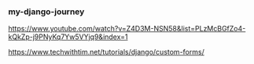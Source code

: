### my-django-journey
https://www.youtube.com/watch?v=Z4D3M-NSN58&list=PLzMcBGfZo4-kQkZp-j9PNyKq7Yw5VYjq9&index=1


https://www.techwithtim.net/tutorials/django/custom-forms/
